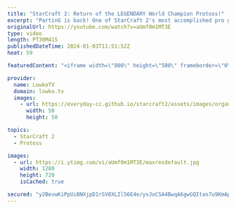 ```yaml
---
title: "StarCraft 2: Return of the LEGENDARY World Champion Protoss!"
excerpt: "PartinG is back! One of StarCraft 2's most accomplished pro gamers has returned from his military service in South Korea. He was forced to retire in 2021, but has now returned to the game. In this series from the Korean Starcraft League (KSL) he's facing off against the Chinese Terran player Coffee."
originalUrl: https://youtube.com/watch?v=aUmf0m1MT3E
type: video
length: PT30M41S
publishedDateTime: 2024-01-03T11:51:52Z
heat: 59

featuredContent: "<iframe width=\"800\" height=\"500\" frameborder=\"0\" src=\"https://www.youtube.com/embed/aUmf0m1MT3E\" allow=\"accelerometer; autoplay; encrypted-media; gyroscope; picture-in-picture\" allowfullscreen></iframe>"

provider:
  name: LowkoTV
  domain: lowko.tv
  images:
    - url: https://everyday-cc.github.io/starcraft2/assets/images/organizations/lowko.tv-50x50.jpg
      width: 50
      height: 50

topics:
  - StarCraft 2
  - Protoss

images:
  - url: https://i.ytimg.com/vi/aUmf0m1MT3E/maxresdefault.jpg
    width: 1280
    height: 720
    isCached: true

secured: "y2BevwKiPpUiBNXjpD1rSV8XLIl56E4e/yvJoCSA4BwqA6gwGQItas7u9KmApLl89RnQr5qpXXJMKQ1Dwz0EURO+sZrChkdHFaqT3UPGWEBd0GrCfHmFmsC4PhRtZT5n6iGCuKMDrVV1nDSbLe5AkA/xSLtqEkRDxNhM5FQEibSonp6+DGkwtejZnn7wwPq3MBSfGwBv1hutyiy/yUOQmC7WDM32t/fY23sKWhZlsSQBBglkLdgbl/Qe9GmOZI8VlYs1AA1wxjMIouv+br/BJgx49Z8m3TNCwKhgL8psF2tl7hdFuM+ja+yhrCLETOCkHyCyslnAwWcb4owPXOv3ZDS6iiDn2Zdm6iawJqy5jcKdK9kRkNuhVTf5hjFd/Yil77nZLhu/ZPB5uADa9Zt7mJa4dJWMhfLIqGQtTOK/vVw=;B44l0C30p0PQPyK94kteeQ=="
---
```


